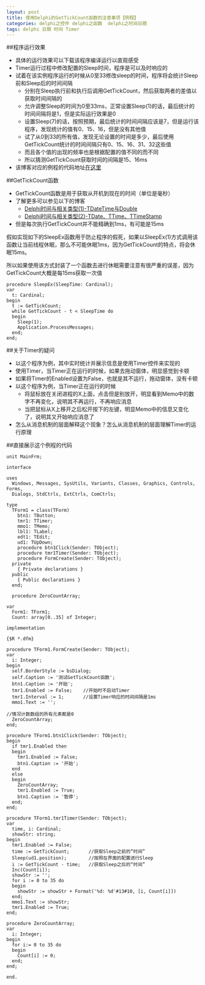```yaml
---
layout: post
title: 使用Delphi的GetTickCount函数的注意事项【例程】
categories: delphi之控件 delphi之函数  delphi之时间日期
tags: delphi 日期 时间 Timer
---
```


##程序运行效果

* 具体的运行效果可以下载该程序编译运行以直观感受
* Timer运行过程中修改配置的Sleep时间，程序是可以及时响应的
* 试着在该实例程序运行的时候从0至33修改sleep的时间，程序将会统计Sleep前和Sleep后的时间间隔
  * 分别在Sleep执行前和执行后调用GetTickCount，然后获取两者的差值以获取时间间隔的
  * 允许调整Sleep的时间为0至33ms，正常设置Sleep(1)的话，最后统计的时间间隔将是1，但是实际运行效果是0
  * 设置Sleep(7)的话，按照预期，最后统计的时间间隔应该是7，但是运行该程序，发现统计的值有0、15、16，但是没有其他值
  * 试了从0到33的所有值，发现无论设置的时间是多少，最后使用GetTickCount统计的时间间隔只有0、15、16、31、32这些值
  * 而且各个值的出现的频率也是根据配置的值不同的而不同
  * 所以猜测GetTickCount获取时间的间隔是15、16ms
* 该博客对应的例程的代码地址[在这里](../download/20160413/GetTickCount.zip)

##GetTickCount函数

* GetTickCount函数是用于获取从开机到现在的时间（单位是毫秒）
* 了解更多可以参见以下的博客
	* [Delphi时间与相关类型(1)-TDateTime与Double](http://www.xumenger.com/delphi-datetime-01-20160304/)
	* [Delphi时间与相关类型(2)-TDate、TTime、TTimeStamp](http://www.xumenger.com/delphi-datetime-02-20160304/)
* 但是每次执行GetTickCount并不能精确到1ms，有可能是15ms

假如实现如下的SleepEx函数用于防止程序的假死，如果以SleepEx(1)方式调用该函数让当前线程休眠，那么不可能休眠1ms，因为GetTickCount的特点，将会休眠15ms。

所以如果使用该方式封装了一个函数去进行休眠需要注意有很严重的误差，因为GetTickCount大概是每15ms获取一次值

```
procedure SleepEx(SleepTime: Cardinal);
var
  t: Cardinal;
begin
  t := GetTickCount;
  while GetTickCount - t < SleepTime do
  begin
    Sleep(1);
    Application.ProcessMessages;
  end;
end;
```

##关于Timer的疑问

* 以这个程序为例，其中实时统计并展示信息是使用Timer控件来实现的
* 使用Timer，当Timer正在运行的时候，如果去拖动窗体，明显感觉到卡顿
* 如果将Timer的Enabled设置为False，也就是其不运行，拖动窗体，没有卡顿
* 以这个程序为例，当Timer正在运行的时候
	* 将鼠标放在关闭进程的X上面，点击但是别放开，明显看到Memo中的数字不再变化，说明其不再运行，不再响应消息
	* 当把鼠标从X上移开之后松开按下的左键，明显Memo中的信息又变化了，说明其又开始响应消息了
* 怎么从消息机制的层面解释这个现象？怎么从消息机制的层面理解Timer的运行原理

##直接展示这个例程的代码

```
unit MainFrm;

interface

uses
  Windows, Messages, SysUtils, Variants, Classes, Graphics, Controls, Forms,
  Dialogs, StdCtrls, ExtCtrls, ComCtrls;

type
  TForm1 = class(TForm)
    btn1: TButton;
    tmr1: TTimer;
    mmo1: TMemo;
    lbl1: TLabel;
    edt1: TEdit;
    ud1: TUpDown;
    procedure btn1Click(Sender: TObject);
    procedure tmr1Timer(Sender: TObject);
    procedure FormCreate(Sender: TObject);
  private
    { Private declarations }
  public
    { Public declarations }
  end;

  procedure ZeroCountArray;

var
  Form1: TForm1;
  Count: array[0..35] of Integer;

implementation

{$R *.dfm}

procedure TForm1.FormCreate(Sender: TObject);
var
  i: Integer;
begin
  self.BorderStyle := bsDialog;
  self.Caption := '测试GetTickCount函数';
  btn1.Caption := '开始';
  tmr1.Enabled := False;    //开始时不启动Timer
  tmr1.Interval := 1;       //设置Timer响应的时间间隔是1ms
  mmo1.Text := '';

//情况计数数组的所有元素都是0
  ZeroCountArray;
end;

procedure TForm1.btn1Click(Sender: TObject);
begin
  if tmr1.Enabled then
  begin
    tmr1.Enabled := False;
    btn1.Caption := '开始';
  end
  else
  begin
    ZeroCountArray;
    tmr1.Enabled := True;
    btn1.Caption := '暂停';
  end;
end;

procedure TForm1.tmr1Timer(Sender: TObject);
var
  time, i: Cardinal;
  showStr: string;
begin
  tmr1.Enabled := False;
  time := GetTickCount;       //获取Sleep之前的“时间”
  Sleep(ud1.position);        //按照在界面的配置进行Sleep
  i := GetTickCount - time;   //获取Sleep之后的“时间”
  Inc(Count[i]);
  showStr := '';
  for i := 0 to 35 do
  begin
    showStr := showStr + Format('%d: %d'#13#10, [i, Count[i]])
  end;
  mmo1.Text := showStr; 
  tmr1.Enabled := True;
end;

procedure ZeroCountArray;
var
  i: Integer;
begin
  for i:= 0 to 35 do
  begin
    Count[i] := 0;
  end;
end;

end.
```
